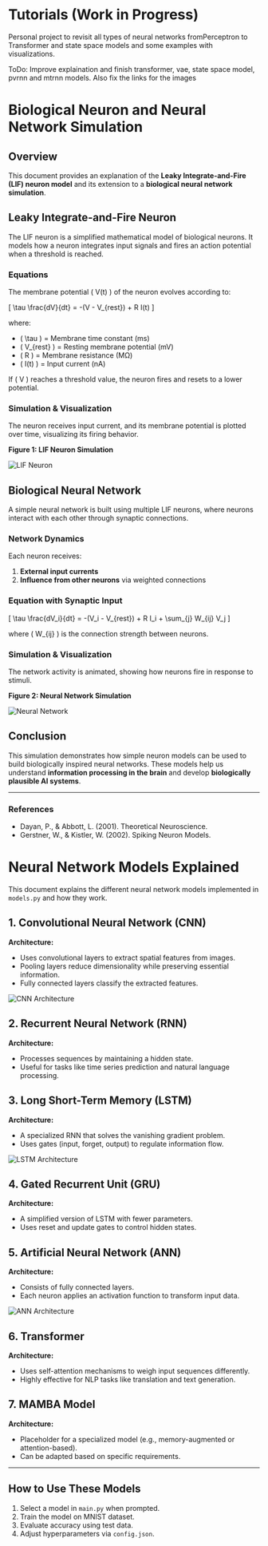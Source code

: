 # Tutorials (Work in Progress)
Personal project to revisit all types of neural networks fromPerceptron to Transformer and state space models
and some examples with visualizations. 

ToDo: Improve explaination and finish transformer, vae, state space model, pvrnn and mtrnn models. Also fix the links for the images

# Biological Neuron and Neural Network Simulation

## Overview
This document provides an explanation of the **Leaky Integrate-and-Fire (LIF) neuron model** and its extension to a **biological neural network simulation**.

## Leaky Integrate-and-Fire Neuron
The LIF neuron is a simplified mathematical model of biological neurons. It models how a neuron integrates input signals and fires an action potential when a threshold is reached.

### **Equations**
The membrane potential \( V(t) \) of the neuron evolves according to:

\[
\tau \frac{dV}{dt} = -(V - V_{rest}) + R I(t)
\]

where:
- \( \tau \) = Membrane time constant (ms)
- \( V_{rest} \) = Resting membrane potential (mV)
- \( R \) = Membrane resistance (MΩ)
- \( I(t) \) = Input current (nA)

If \( V \) reaches a threshold value, the neuron fires and resets to a lower potential.

### **Simulation & Visualization**
The neuron receives input current, and its membrane potential is plotted over time, visualizing its firing behavior.

**Figure 1: LIF Neuron Simulation**

![LIF Neuron](lif_neuron_plot.png)

## Biological Neural Network
A simple neural network is built using multiple LIF neurons, where neurons interact with each other through synaptic connections.

### **Network Dynamics**
Each neuron receives:
1. **External input currents**
2. **Influence from other neurons** via weighted connections

### **Equation with Synaptic Input**
\[
\tau \frac{dV_i}{dt} = -(V_i - V_{rest}) + R I_i + \sum_{j} W_{ij} V_j
\]

where \( W_{ij} \) is the connection strength between neurons.

### **Simulation & Visualization**
The network activity is animated, showing how neurons fire in response to stimuli.

**Figure 2: Neural Network Simulation**

![Neural Network](neural_network_plot.png)

## Conclusion
This simulation demonstrates how simple neuron models can be used to build biologically inspired neural networks. These models help us understand **information processing in the brain** and develop **biologically plausible AI systems**.

---

### **References**
- Dayan, P., & Abbott, L. (2001). Theoretical Neuroscience.
- Gerstner, W., & Kistler, W. (2002). Spiking Neuron Models.



# Neural Network Models Explained

This document explains the different neural network models implemented in `models.py` and how they work.

## 1. Convolutional Neural Network (CNN)

**Architecture:**
- Uses convolutional layers to extract spatial features from images.
- Pooling layers reduce dimensionality while preserving essential information.
- Fully connected layers classify the extracted features.

![CNN Architecture](https://upload.wikimedia.org/wikipedia/commons/6/63/Typical_cnn.png)

## 2. Recurrent Neural Network (RNN)

**Architecture:**
- Processes sequences by maintaining a hidden state.
- Useful for tasks like time series prediction and natural language processing.



## 3. Long Short-Term Memory (LSTM)

**Architecture:**
- A specialized RNN that solves the vanishing gradient problem.
- Uses gates (input, forget, output) to regulate information flow.

![LSTM Architecture](https://upload.wikimedia.org/wikipedia/commons/thumb/3/3b/The_LSTM_cell.png/640px-The_LSTM_cell.png)

## 4. Gated Recurrent Unit (GRU)

**Architecture:**
- A simplified version of LSTM with fewer parameters.
- Uses reset and update gates to control hidden states.



## 5. Artificial Neural Network (ANN)

**Architecture:**
- Consists of fully connected layers.
- Each neuron applies an activation function to transform input data.

![ANN Architecture](https://upload.wikimedia.org/wikipedia/commons/e/e4/Artificial_neural_network.svg)

## 6. Transformer

**Architecture:**
- Uses self-attention mechanisms to weigh input sequences differently.
- Highly effective for NLP tasks like translation and text generation.


## 7. MAMBA Model

**Architecture:**
- Placeholder for a specialized model (e.g., memory-augmented or attention-based).
- Can be adapted based on specific requirements.

---
## **How to Use These Models**

1. Select a model in `main.py` when prompted.
2. Train the model on MNIST dataset.
3. Evaluate accuracy using test data.
4. Adjust hyperparameters via `config.json`.

